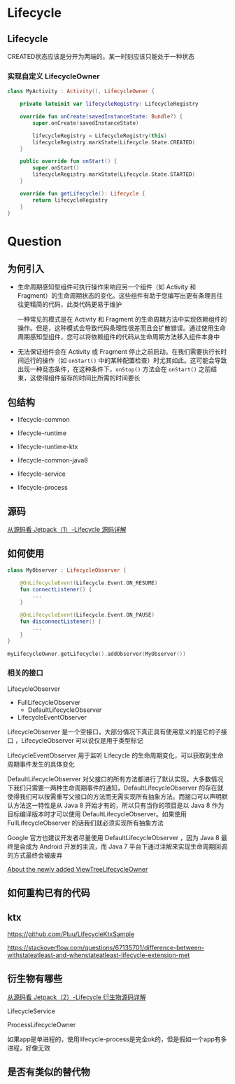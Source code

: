 # Lifecycle

## Lifecycle

CREATED状态应该是分开为两端的。某一时刻应该只能处于一种状态

### 实现自定义 LifecycleOwner

```kotlin
class MyActivity : Activity(), LifecycleOwner {

    private lateinit var lifecycleRegistry: LifecycleRegistry

    override fun onCreate(savedInstanceState: Bundle?) {
        super.onCreate(savedInstanceState)

        lifecycleRegistry = LifecycleRegistry(this)
        lifecycleRegistry.markState(Lifecycle.State.CREATED)
    }

    public override fun onStart() {
        super.onStart()
        lifecycleRegistry.markState(Lifecycle.State.STARTED)
    }

    override fun getLifecycle(): Lifecycle {
        return lifecycleRegistry
    }
}
```





# Question

## 为何引入

+ 生命周期感知型组件可执行操作来响应另一个组件（如 Activity 和 Fragment）的生命周期状态的变化。这些组件有助于您编写出更有条理且往往更精简的代码，此类代码更易于维护

  一种常见的模式是在 Activity 和 Fragment 的生命周期方法中实现依赖组件的操作。但是，这种模式会导致代码条理性很差而且会扩散错误。通过使用生命周期感知型组件，您可以将依赖组件的代码从生命周期方法移入组件本身中

+ 无法保证组件会在 Activity 或 Fragment 停止之前启动。在我们需要执行长时间运行的操作（如 `onStart()` 中的某种配置检查）时尤其如此。这可能会导致出现一种竞态条件，在这种条件下，`onStop()` 方法会在 `onStart()` 之前结束，这使得组件留存的时间比所需的时间要长

## 包结构

+ lifecycle-common
+ lifecycle-runtime
+ lifecycle-runtime-ktx

+ lifecycle-common-java8
+ lifecycle-service
+ lifecycle-process

## 源码

[从源码看 Jetpack（1）-Lifecycle 源码详解](https://juejin.cn/post/6847902220755992589#heading-16)

## 如何使用

```kotlin
class MyObserver : LifecycleObserver {

    @OnLifecycleEvent(Lifecycle.Event.ON_RESUME)
    fun connectListener() {
        ...
    }

    @OnLifecycleEvent(Lifecycle.Event.ON_PAUSE)
    fun disconnectListener() {
        ...
    }
}

myLifecycleOwner.getLifecycle().addObserver(MyObserver())
```

### 相关的接口

LifecycleObserver

+ FullLifecycleObserver
  + DefaultLifecycleObserver
+ LifecycleEventObserver

LifecycleObserver 是一个空接口，大部分情况下真正具有使用意义的是它的子接口 ，LifecycleObserver 可以说仅是用于类型标记

LifecycleEventObserver 用于监听 Lifecycle 的生命周期变化，可以获取到生命周期事件发生的具体变化

DefaultLifecycleObserver 对父接口的所有方法都进行了默认实现。大多数情况下我们只需要一两种生命周期事件的通知，DefaultLifecycleObserver 的存在就使得我们可以按需重写父接口的方法而无需实现所有抽象方法。而接口可以声明默认方法这一特性是从 Java 8 开始才有的，所以只有当你的项目是以 Java 8 作为目标编译版本时才可以使用 DefaultLifecycleObserver。如果使用 FullLifecycleObserver 的话我们就必须实现所有抽象方法

Google 官方也建议开发者尽量使用 DefaultLifecycleObserver ，因为 Java 8 最终是会成为 Android 开发的主流，而 Java 7 平台下通过注解来实现生命周期回调的方式最终会被废弃

[About the newly added ViewTreeLifecycleOwner](https://medium.com/@takahirom/about-the-newly-added-viewtreelifecycleowner-4588e4013ca2)

## 如何重构已有的代码

## ktx

https://github.com/Pluu/LifecycleKtxSample

https://stackoverflow.com/questions/67135701/difference-between-withstateatleast-and-whenstateatleast-lifecycle-extension-met

## 衍生物有哪些

[从源码看 Jetpack（2）-Lifecycle 衍生物源码详解](https://juejin.cn/post/6847902220760203277)

LifecycleService

ProcessLifecycleOwner

如果app是单进程的，使用lifecycle-process是完全ok的，但是假如一个app有多进程，好像无效

## 是否有类似的替代物







